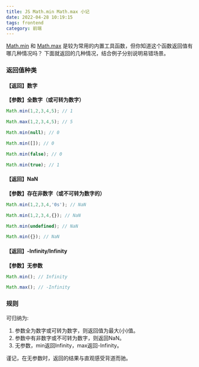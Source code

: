 ```yaml
---
title: JS Math.min Math.max 小记
date: 2022-04-28 10:19:15
tags: frontend
category: 前端
---
```


[Math.min](https://developer.mozilla.org/zh-CN/docs/Web/JavaScript/Reference/Global_Objects/Math/min) 和 [Math.max](https://developer.mozilla.org/zh-CN/docs/Web/JavaScript/Reference/Global_Objects/Math/max) 是较为常用的内置工具函数，但你知道这个函数返回值有哪几种情况吗？ 下面就返回的几种情况，结合例子分别说明易错场景。

### 返回值种类
#### 【返回】数字
**【参数】全数字（或可转为数字）**
``` js
Math.min(1,2,3,4,5); // 1

Math.max(1,2,3,4,5); // 5

Math.min(null); // 0

Math.min([]); // 0

Math.min(false); // 0

Math.min(true); // 1
```

#### 【返回】NaN
**【参数】存在非数字（或不可转为数字的）**
``` js
Math.min(1,2,3,4,'0s'); // NaN

Math.min(1,2,3,4,{}); // NaN

Math.min(undefined); // NaN

Math.min({}); // NaN
```

#### 【返回】-Infinity/Infinity
**【参数】无参数**
``` js
Math.min(); // Infinity

Math.max(); // -Infinity
```

### 规则
可归纳为:  

1. 参数全为数字或可转为数字，则返回值为最大(小)值。  
1. 参数中有非数字或不可转为数字，则返回NaN。  
1. 无参数，min返回Infinity，max返回-Infinity。

谨记，在无参数时，返回的结果与直观感受背道而驰。